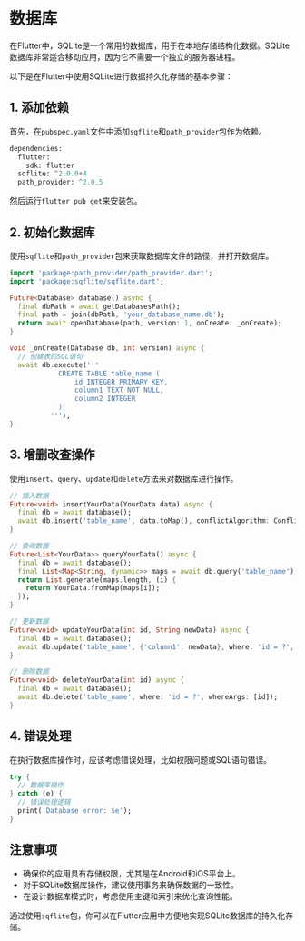 # 数据库

在Flutter中，SQLite是一个常用的数据库，用于在本地存储结构化数据。SQLite数据库非常适合移动应用，因为它不需要一个独立的服务器进程。

以下是在Flutter中使用SQLite进行数据持久化存储的基本步骤：

## 1. 添加依赖

首先，在`pubspec.yaml`文件中添加`sqflite`和`path_provider`包作为依赖。

```python
dependencies:
  flutter:
    sdk: flutter
  sqflite: ^2.0.0+4
  path_provider: ^2.0.5
```

然后运行`flutter pub get`来安装包。

## 2. 初始化数据库

使用`sqflite`和`path_provider`包来获取数据库文件的路径，并打开数据库。

```dart
import 'package:path_provider/path_provider.dart';
import 'package:sqflite/sqflite.dart';

Future<Database> database() async {
  final dbPath = await getDatabasesPath();
  final path = join(dbPath, 'your_database_name.db');
  return await openDatabase(path, version: 1, onCreate: _onCreate);
}

void _onCreate(Database db, int version) async {
  // 创建表的SQL语句
  await db.execute('''
            CREATE TABLE table_name (
                id INTEGER PRIMARY KEY,
                column1 TEXT NOT NULL,
                column2 INTEGER
            )
          ''');
}
```

## 3. 增删改查操作

使用`insert`、`query`、`update`和`delete`方法来对数据库进行操作。

```dart
// 插入数据
Future<void> insertYourData(YourData data) async {
  final db = await database();
  await db.insert('table_name', data.toMap(), conflictAlgorithm: ConflictAlgorithm.replace);
}

// 查询数据
Future<List<YourData>> queryYourData() async {
  final db = await database();
  final List<Map<String, dynamic>> maps = await db.query('table_name');
  return List.generate(maps.length, (i) {
    return YourData.fromMap(maps[i]);
  });
}

// 更新数据
Future<void> updateYourData(int id, String newData) async {
  final db = await database();
  await db.update('table_name', {'column1': newData}, where: 'id = ?', whereArgs: [id]);
}

// 删除数据
Future<void> deleteYourData(int id) async {
  final db = await database();
  await db.delete('table_name', where: 'id = ?', whereArgs: [id]);
}
```

## 4. 错误处理

在执行数据库操作时，应该考虑错误处理，比如权限问题或SQL语句错误。

```dart
try {
  // 数据库操作
} catch (e) {
  // 错误处理逻辑
  print('Database error: $e');
}
```

## 注意事项

* 确保你的应用具有存储权限，尤其是在Android和iOS平台上。
* 对于SQLite数据库操作，建议使用事务来确保数据的一致性。
* 在设计数据库模式时，考虑使用主键和索引来优化查询性能。

通过使用`sqflite`包，你可以在Flutter应用中方便地实现SQLite数据库的持久化存储。
